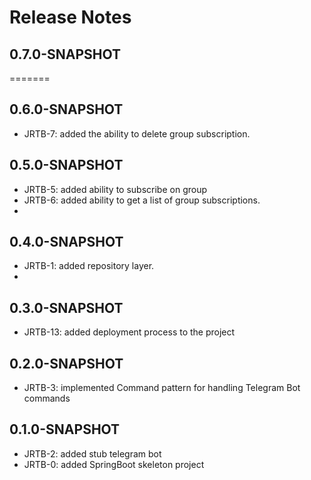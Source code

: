 
# Release Notes


## 0.7.0-SNAPSHOT

=======

## 0.6.0-SNAPSHOT

*   JRTB-7: added the ability to delete group subscription.
## 0.5.0-SNAPSHOT

* JRTB-5: added ability to subscribe on group
* JRTB-6: added ability to get a list of group subscriptions.
* 
## 0.4.0-SNAPSHOT

* JRTB-1: added repository layer.
*

## 0.3.0-SNAPSHOT

* JRTB-13: added deployment process to the project

## 0.2.0-SNAPSHOT

* JRTB-3: implemented Command pattern for handling Telegram Bot commands

## 0.1.0-SNAPSHOT

* JRTB-2: added stub telegram bot
* JRTB-0: added SpringBoot skeleton project


